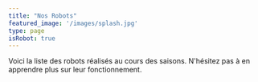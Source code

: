 ```yaml
---
title: "Nos Robots"
featured_image: '/images/splash.jpg'
type: page
isRobot: true
---
```


Voici la liste des robots réalisés au cours des saisons. N'hésitez pas à en apprendre plus sur leur fonctionnement.